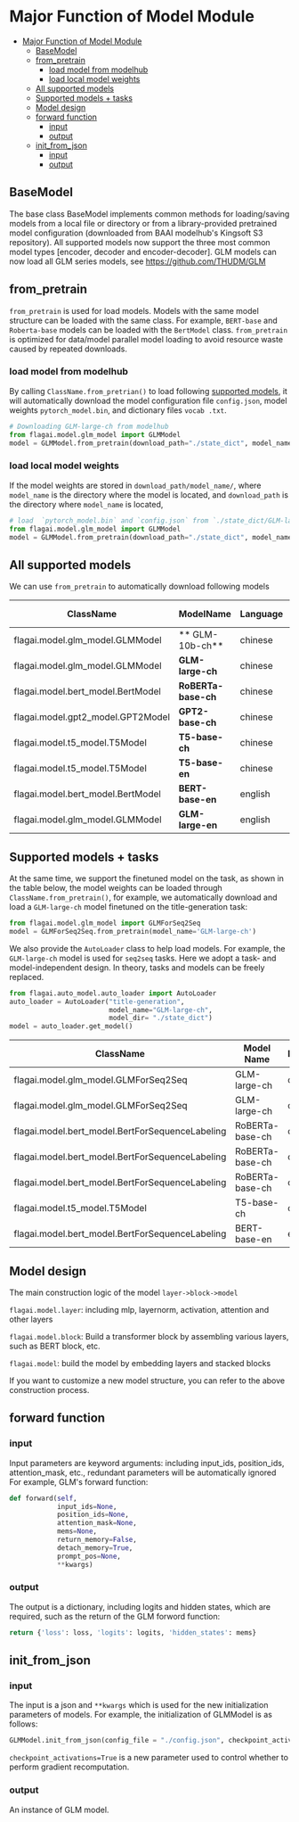 # Major Function of Model Module 
- [Major Function of Model Module](#major-function-of-model-module)
  - [BaseModel](#basemodel)
  - [from_pretrain](#from_pretrain)
    - [load model from modelhub](#load-model-from-modelhub)
    - [load local model weights](#load-local-model-weights)
  - [All supported models](#all-supported-models)
  - [Supported models + tasks](#supported-models--tasks)
  - [Model design](#model-design)
  - [forward function](#forward-function)
    - [input](#input)
    - [output](#output)
  - [init_from_json](#init_from_json)
    - [input](#input-1)
    - [output](#output-1)

## BaseModel

The base class BaseModel implements common methods for loading/saving models from a local file or directory or from a library-provided pretrained model configuration (downloaded from BAAI modelhub's Kingsoft S3 repository).
All supported models now support the three most common model types [encoder, decoder and encoder-decoder]. GLM models can now load all GLM series models, see https://github.com/THUDM/GLM

## from_pretrain

`from_pretrain` is used for load models. Models with the same model structure can be loaded with the same class. For example, `BERT-base` and `Roberta-base` models can be loaded with the `BertModel` class. `from_pretrain` is optimized for data/model parallel model loading to avoid resource waste caused by repeated downloads.

### load model from modelhub

By calling `ClassName.from_pretrian()` to load following [supported models](#all-supported-models), it will automatically download the model configuration file `config.json`, model weights `pytorch_model.bin`, and dictionary files `vocab .txt`.

```python
# Downloading GLM-large-ch from modelhub
from flagai.model.glm_model import GLMModel
model = GLMModel.from_pretrain(download_path="./state_dict", model_name="GLM-large-ch")
```
### load local model weights
If the model weights are stored in `download_path/model_name/`, where `model_name` is the directory where the model is located, and `download_path` is the directory where `model_name` is located,

```python
# load  `pytorch_model.bin` and `config.json` from `./state_dict/GLM-large-ch`
from flagai.model.glm_model import GLMModel
model = GLMModel.from_pretrain(download_path="./state_dict", model_name="GLM-large-ch")
```

## All supported models
We can use `from_pretrain` to automatically download following models


| ClassName                                 | ModelName | Language | Model Type  |
|-------------------------------------------|-----------|----------|-------------|
| flagai.model.glm_model.GLMModel | ** GLM-10b-ch** | chinese | encoder |
| flagai.model.glm_model.GLMModel | **GLM-large-ch** | chinese | encoder |
| flagai.model.bert_model.BertModel | **RoBERTa-base-ch** | chinese | encoder |
| flagai.model.gpt2_model.GPT2Model | **GPT2-base-ch** | chinese | decoder |
| flagai.model.t5_model.T5Model | **T5-base-ch** | chinese | enc2dec |
| flagai.model.t5_model.T5Model | **T5-base-en** | chinese | enc2dec |
| flagai.model.bert_model.BertModel | **BERT-base-en** | english | encoder |
| flagai.model.glm_model.GLMModel | **GLM-large-en** | english | encoder |

## Supported models + tasks

At the same time, we support the finetuned model on the task, as shown in the table below, the model weights can be loaded through `ClassName.from_pretrain()`, for example, we automatically download and load a `GLM-large-ch` model finetuned on the title-generation task:

````python
from flagai.model.glm_model import GLMForSeq2Seq
model = GLMForSeq2Seq.from_pretrain(model_name='GLM-large-ch')
````

We also provide the `AutoLoader` class to help load models. For example, the `GLM-large-ch` model is used for `seq2seq` tasks. Here we adopt a task- and model-independent design. In theory, tasks and models can be freely replaced.

````python
from flagai.auto_model.auto_loader import AutoLoader
auto_loader = AutoLoader("title-generation",
                         model_name="GLM-large-ch",
                         model_dir= "./state_dict")
model = auto_loader.get_model()
````

| ClassName | Model Name | language | Task |
|------------------------------------------------- |-----------------|----------|-------------------|
| flagai.model.glm_model.GLMForSeq2Seq | GLM-large-ch | chinese | **title generation** |
| flagai.model.glm_model.GLMForSeq2Seq | GLM-large-ch | chinese | **poetry generation** |
| flagai.model.bert_model.BertForSequenceLabeling | RoBERTa-base-ch | chinese | **title generation** |
| flagai.model.bert_model.BertForSequenceLabeling | RoBERTa-base-ch | chinese | **NER** |
| flagai.model.bert_model.BertForSequenceLabeling | RoBERTa-base-ch | chinese | **semantic matching** |
| flagai.model.t5_model.T5Model | T5-base-ch | chinese | **title generation** |
| flagai.model.bert_model.BertForSequenceLabeling | BERT-base-en | english | **title gneration** |

## Model design

The main construction logic of the model `layer->block->model`

`flagai.model.layer`: including mlp, layernorm, activation, attention and other layers

`flagai.model.block`: Build a transformer block by assembling various layers, such as BERT block, etc.

`flagai.model`: build the model by embedding layers and stacked blocks

If you want to customize a new model structure, you can refer to the above construction process.

## forward function

### input
Input parameters are keyword arguments: including input_ids, position_ids, attention_mask, etc., redundant parameters will be automatically ignored
For example, GLM's forward function:

```python
def forward(self,
            input_ids=None,
            position_ids=None,
            attention_mask=None,
            mems=None,
            return_memory=False,
            detach_memory=True,
            prompt_pos=None,
            **kwargs)
```

### output
The output is a dictionary, including logits and hidden states, which are required, such as the return of the GLM forword function:

```python
return {'loss': loss, 'logits': logits, 'hidden_states': mems}
```

## init_from_json

### input
The input is a json and `**kwargs` which is used for the new initialization parameters of models.
For example, the initialization of GLMModel is as follows:

```python
GLMModel.init_from_json(config_file = "./config.json", checkpoint_activations=True)
```
`checkpoint_activations=True` is a new parameter used to control whether to perform gradient recomputation.

### output
An instance of GLM model.